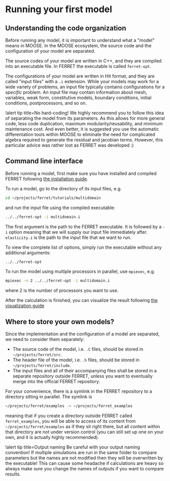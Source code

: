 # Running your first model

## Understanding the code organization

Before running any model, it is important to understand what a "model" means in MOOSE. In the MOOSE ecosystem, the source code and the configuration of your model are separated.

The source codes of your model are written in C++, and they are compiled into an executable file. In FERRET the executable is called `ferret-opt`.

The configurations of your model are written in Hit format, and they are called "input files" with a `.i` extension. While your models may work for a wide variety of problems, an input file typically contains configurations for a *specific* problem. An input file may contain information about mesh, variables, weak form, constitutive models, boundary conditions, initial conditions, postprocessors, and so on.

!alert tip title=No hard-coding!
We highly recommend you to follow this idea of separating the model from its parameters. As this allows for more general code, less code duplication, maximum modularity/reusability, and minimum maintenance cost. And even better, it is suggested you use the automatic differentation tools within MOOSE to eliminate the need for complicated algebra required to generate the residual and jacobian terms. However, this particular advice was rather lost as FERRET was developed :)

## Command line interface

Before running a model, first make sure you have installed and compiled FERRET following [the installation guide](install.md).

To run a model, go to the directory of its input files, e.g.

```bash
cd ~/projects/ferret/tutorials/multidomain
```

and run the input file using the compiled executable:

```bash
../../ferret-opt -i multidomain.i
```

The first argument is the path to the FERRET executable. It is followed by a `-i` option meaning that we will supply our input file immediately after. `elasticity.i` is the path to the input file that we want to run.

To view the complete list of options, simply run the executable without any additional arguments:

```bash
../../ferret-opt
```

To run the model using multiple processors in parallel, use `mpiexec`, e.g.

```bash
mpiexec -n 2 ../../ferret-opt -i multidomain.i
```

where 2 is the number of processors you want to use.

After the calculation is finished, you can visualize the result following [the visualization guide](getting_started/paraview.md)

## Where to store your own models?

Since the implementation and the configuration of a model are separated, we need to consider them separately:

- The source code of the model, i.e. `.C` files, should be stored in `~/projects/ferret/src`.
- The header file of the model, i.e. `.h` files, should be stored in `~/projects/ferret/include`.
- The input files and all of their accompanying files shall be stored in a separate repository outside FERRET, unless you want to eventually merge into the official FERRET repository.

For your convenience, there is a symlink in the FERRET repository to a directory sitting in parallel. The symlink is

```bash
~/projects/ferret/examples -> ~/projects/ferret_examples
```

meaning that if you create a directory outside FERRET called `ferret_examples`, you will be able to access of its content from `~/projects/ferret/examples` as if they sit right there, but all content within that directory are not under version control (you can still set up one on your own, and it is actually highly recommended).

!alert tip title=Output naming
Be careful with your output naming convention! If multiple simulations are run in the same folder to compare parameters but the names are not modified then they will be overwritten by the executable! This can cause some headache if calculations are heavy so always make sure you change the names of outputs if you want to compare results.
